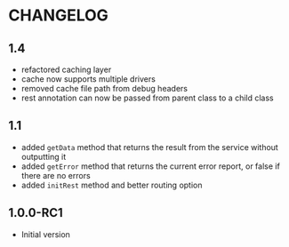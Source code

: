 CHANGELOG
=========

1.4
---------
* refactored caching layer
* cache now supports multiple drivers
* removed cache file path from debug headers
* rest annotation can now be passed from parent class to a child class

1.1
---------
* added `getData` method that returns the result from the service without outputting it
* added `getError` method that returns the current error report, or false if there are no errors
* added `initRest` method and better routing option

1.0.0-RC1
---------
* Initial version

